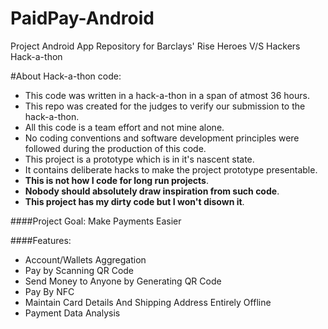 # PaidPay-Android
Project Android App Repository for Barclays' Rise Heroes V/S Hackers Hack-a-thon

#About Hack-a-thon code:


* This code was written in a hack-a-thon in a span of atmost 36 hours.
* This repo was created for the judges to verify our submission to the hack-a-thon.
* All this code is a team effort and not mine alone.
* No coding conventions and software development principles were followed during the 
production of this code.
* This project is a prototype which is in it's nascent state.
* It contains deliberate hacks to make the project prototype presentable.
* __This is not how I code for long run projects__.
* __Nobody should absolutely draw inspiration from such code__.
* __This project has my dirty code but I won't disown it__.


####Project Goal:
Make Payments Easier

####Features:

* Account/Wallets Aggregation
* Pay by Scanning QR Code
* Send Money to Anyone by Generating QR Code
* Pay By NFC
* Maintain Card Details And Shipping Address Entirely Offline
* Payment Data Analysis
